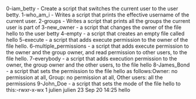 0-iam_betty - Create a script that switches the current user to the user betty.
1-who_am_i - Writes a script that prints the effective username of the current user.
2-groups - Writes a script that prints all the groups the current user is part of
3-new_owner - a script that changes the owner of the file hello to the user betty
4-empty - a script that creates an empty file called hello
5-execute - a script that adds execute permission to the owner of the file hello.
6-multiple_permissions - a script that adds execute permission to the owner and the group owner, and read permission to other users, to the file hello.
7-everybody - a script that adds execution permission to the owner, the group owner and the other users, to the file hello
8-James_Bond - a script that sets the permission to the file hello as follows:Owner: no permission at all, Group: no permission at all, Other users: all the permissions
9-John_Doe - a script that sets the mode of the file hello to this:-rwxr-x-wx 1 julien julien 23 Sep 20 14:25 hello
